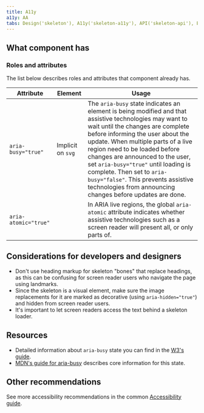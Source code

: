 ```yaml
---
title: A11y
a11y: AA
tabs: Design('skeleton'), A11y('skeleton-a11y'), API('skeleton-api'), Example('skeleton-code'), Changelog('skeleton-changelog')
---
```


## What component has

### Roles and attributes

The list below describes roles and attributes that component already has.

| Attribute            | Element           | Usage                                                                                                                                                                                                                                                                                                                                                                                                                                                              |
| -------------------- | ----------------- | ------------------------------------------------------------------------------------------------------------------------------------------------------------------------------------------------------------------------------------------------------------------------------------------------------------------------------------------------------------------------------------------------------------------------------------------------------------------ |
| `aria-busy="true"`   | Implicit on `svg` | The `aria-busy` state indicates an element is being modified and that assistive technologies may want to wait until the changes are complete before informing the user about the update. When multiple parts of a live region need to be loaded before changes are announced to the user, set `aria-busy="true"` until loading is complete. Then set to `aria-busy="false"`. This prevents assistive technologies from announcing changes before updates are done. |
| `aria-atomic="true"` |                   | In ARIA live regions, the global `aria-atomic` attribute indicates whether assistive technologies such as a screen reader will present all, or only parts of.                                                                                                                                                                                                                                                                                                      |

## Considerations for developers and designers

- Don't use heading markup for skeleton "bones" that replace headings, as this can be confusing for screen reader users who navigate the page using landmarks.
- Since the skeleton is a visual element, make sure the image replacements for it are marked as decorative (using `aria-hidden="true"`) and hidden from screen reader users.
- It's important to let screen readers access the text behind a skeleton loader.

## Resources

- Detailed information about `aria-busy` state you can find in the [W3's guide](https://www.w3.org/TR/wai-aria-1.1/#aria-busy).
- [MDN's guide for aria-busy](https://developer.mozilla.org/en-US/docs/Web/Accessibility/ARIA/Attributes/aria-busy) describes core information for this state.

## Other recommendations

See more accessibility recommendations in the common [Accessibility guide](/core-principles/a11y/a11y).

